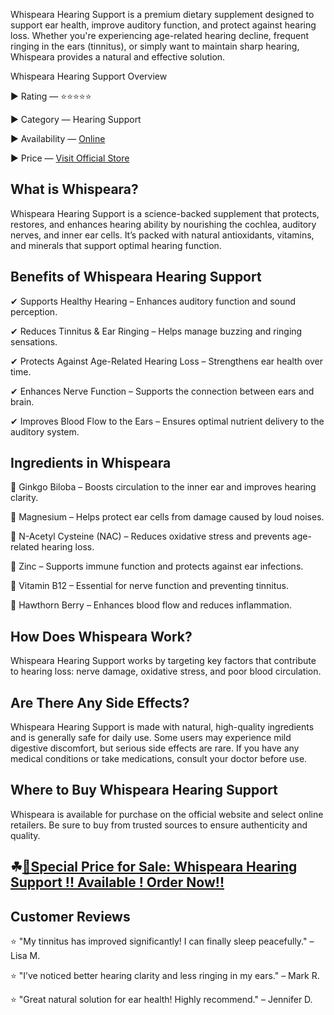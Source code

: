 Whispeara Hearing Support is a premium dietary supplement designed to support ear health, improve auditory function, and protect against hearing loss. Whether you're experiencing age-related hearing decline, frequent ringing in the ears (tinnitus), or simply want to maintain sharp hearing, Whispeara provides a natural and effective solution.

Whispeara Hearing Support Overview

► Rating — ⭐⭐⭐⭐⭐

► Category — Hearing Support

► Availability — [Online](https://atozsupplement.com/whispeara/)

► Price — [Visit Official Store](https://atozsupplement.com/whispeara/)

## What is Whispeara?

Whispeara Hearing Support is a science-backed supplement that protects, restores, and enhances hearing ability by nourishing the cochlea, auditory nerves, and inner ear cells. It’s packed with natural antioxidants, vitamins, and minerals that support optimal hearing function.

## Benefits of Whispeara Hearing Support

✔ Supports Healthy Hearing – Enhances auditory function and sound perception.

✔ Reduces Tinnitus & Ear Ringing – Helps manage buzzing and ringing sensations.

✔ Protects Against Age-Related Hearing Loss – Strengthens ear health over time.

✔ Enhances Nerve Function – Supports the connection between ears and brain.

✔ Improves Blood Flow to the Ears – Ensures optimal nutrient delivery to the auditory system.

## Ingredients in Whispeara

🔹 Ginkgo Biloba – Boosts circulation to the inner ear and improves hearing clarity.

🔹 Magnesium – Helps protect ear cells from damage caused by loud noises.

🔹 N-Acetyl Cysteine (NAC) – Reduces oxidative stress and prevents age-related hearing loss.

🔹 Zinc – Supports immune function and protects against ear infections.

🔹 Vitamin B12 – Essential for nerve function and preventing tinnitus.

🔹 Hawthorn Berry – Enhances blood flow and reduces inflammation.

## How Does Whispeara Work?

Whispeara Hearing Support works by targeting key factors that contribute to hearing loss: nerve damage, oxidative stress, and poor blood circulation.

## Are There Any Side Effects?

Whispeara Hearing Support is made with natural, high-quality ingredients and is generally safe for daily use. Some users may experience mild digestive discomfort, but serious side effects are rare. If you have any medical conditions or take medications, consult your doctor before use.

## Where to Buy Whispeara Hearing Support

Whispeara is available for purchase on the official website and select online retailers. Be sure to buy from trusted sources to ensure authenticity and quality.

## ☘[📣Special Price for Sale: Whispeara Hearing Support !! Available ! Order Now!!](https://atozsupplement.com/whispeara/)

## Customer Reviews

⭐ "My tinnitus has improved significantly! I can finally sleep peacefully." – Lisa M.

⭐ "I’ve noticed better hearing clarity and less ringing in my ears." – Mark R.

⭐ "Great natural solution for ear health! Highly recommend." – Jennifer D.

